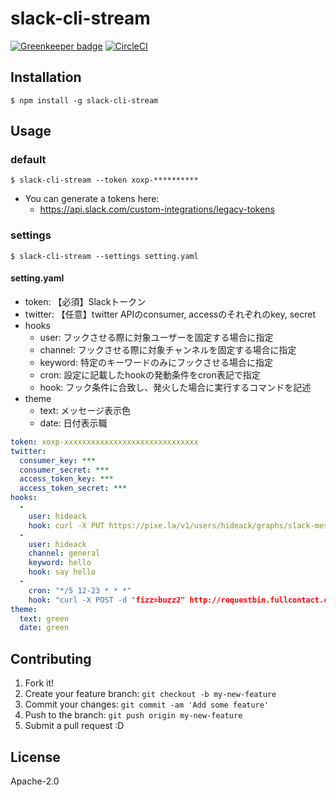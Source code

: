 # slack-cli-stream

[![Greenkeeper badge](https://badges.greenkeeper.io/hideack/slack-cli-stream.svg)](https://greenkeeper.io/)
[![CircleCI](https://circleci.com/gh/hideack/slack-cli-stream.svg?style=svg)](https://circleci.com/gh/hideack/slack-cli-stream)

## Installation

```
$ npm install -g slack-cli-stream
```

## Usage
### default

```
$ slack-cli-stream --token xoxp-**********
```

- You can generate a tokens here: 
  - https://api.slack.com/custom-integrations/legacy-tokens

### settings

```
$ slack-cli-stream --settings setting.yaml
```

#### setting.yaml
- token: 【必須】Slackトークン
- twitter: 【任意】twitter APIのconsumer, accessのそれぞれのkey, secret
- hooks
  - user: フックさせる際に対象ユーザーを固定する場合に指定
  - channel: フックさせる際に対象チャンネルを固定する場合に指定
  - keyword: 特定のキーワードのみにフックさせる場合に指定
  - cron: 設定に記載したhookの発動条件をcron表記で指定
  - hook: フック条件に合致し、発火した場合に実行するコマンドを記述
- theme
  - text: メッセージ表示色
  - date: 日付表示職

```yaml
token: xoxp-xxxxxxxxxxxxxxxxxxxxxxxxxxxxxx
twitter:
  consumer_key: ***
  consumer_secret: ***
  access_token_key: ***
  access_token_secret: ***
hooks:
  -
    user: hideack
    hook: curl -X PUT https://pixe.la/v1/users/hideack/graphs/slack-message/increment -H 'X-USER-TOKEN:xxxx' -H 'Content-Length:0'
  -
    user: hideack
    channel: general
    keyword: hello
    hook: say hello
  -
    cron: "*/5 12-23 * * *"
    hook: "curl -X POST -d "fizz=buzz2" http://requestbin.fullcontact.com/xxxxxxx"
theme:
  text: green
  date: green
```

## Contributing

1. Fork it!
2. Create your feature branch: `git checkout -b my-new-feature`
3. Commit your changes: `git commit -am 'Add some feature'`
4. Push to the branch: `git push origin my-new-feature`
5. Submit a pull request :D

## License

Apache-2.0

